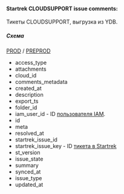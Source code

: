 #### Startrek CLOUDSUPPORT issue comments:

Тикеты CLOUDSUPPORT, выгрузка из YDB.

##### Схема

[PROD](https://yt.yandex-team.ru/hahn/navigation?path=//home/cloud-dwh/data/prod/ods/support/issues)
/ [PREPROD](https://yt.yandex-team.ru/hahn/navigation?path=//home/cloud-dwh/data/preprod/ods/support/issues)


- access_type
- attachments
- cloud_id
- comments_metadata
- created_at
- description
- export_ts
- folder_id
- iam_user_id - ID [пользователя IAM](../../iam/passport_users).
- id
- meta
- resolved_at
- startrek_issue_id
- startrek_issue_key - ID [тикета в Startrek](../../startrek/cloud_support/issues)
- st_version
- issue_state
- summary
- synced_at
- issue_type
- updated_at
